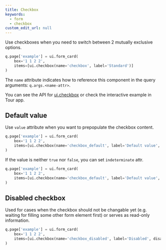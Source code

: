 ```yaml
---
title: Checkbox
keywords:
  - form
  - checkbox
custom_edit_url: null
---
```


Use checkboxes when you need to switch between 2 mutually exclusive options.

```py
q.page['example'] = ui.form_card(
    box='1 1 2 2',
    items=[ui.checkbox(name='checkbox', label='Standard')]
)
```

The `name` attribute indicates how to reference this component in the query arguments: `q.args.<name-attr>`. 

You can see the API for [ui.checkbox](/docs/api/ui#checkbox) or check the interactive example in Tour app.

## Default value

Use `value` attribute when you want to prepopulate the checkbox content.

```py
q.page['example'] = ui.form_card(
    box='1 1 2 2',
    items=[ui.checkbox(name='checkbox_default', label='Default value', value=True)]
)
```

If the value is neither `true` nor `false`, you can set `indeterminate` attr.

```py
q.page['example'] = ui.form_card(
    box='1 1 2 2',
    items=[ui.checkbox(name='checkbox_default', label='Default value', indeterminate=True)]
)
```

## Disabled checkbox

Used for cases when the checkbox should not be changable yet (e.g. waiting for filling some other form element first)
or serves as read-only information.

```py
q.page['example'] = ui.form_card(
    box='1 1 2 2',
    items=[ui.checkbox(name='checkbox_disabled', label='Disabled', disabled=True)]
)
```
